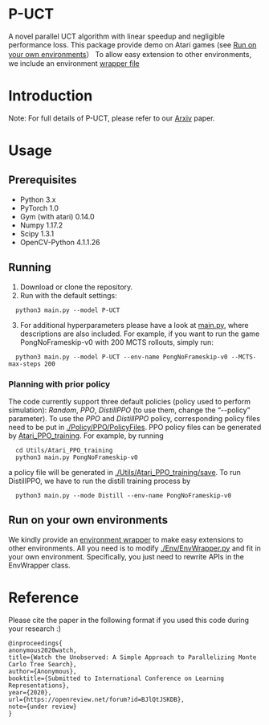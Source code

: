 # P-UCT
A novel parallel UCT algorithm with linear speedup and negligible performance loss. This package provide demo on Atari games (see [Run on your own environments](#Run-on-your-own-environments)） To allow easy extension to other environments, we include an environment [wrapper file](./Env/EnvWrapper.py)

# Introduction
Note: For full details of P-UCT, please refer to our [Arxiv](https://arxiv.org) paper.

# Usage
## Prerequisites
- Python 3.x
- PyTorch 1.0
- Gym (with atari) 0.14.0
- Numpy 1.17.2
- Scipy 1.3.1
- OpenCV-Python 4.1.1.26

## Running
1. Download or clone the repository.
2. Run with the default settings:
```
  python3 main.py --model P-UCT
```
3. For additional hyperparameters please have a look at [main.py](./main.py), where descriptions are also included. For example, if you want to run the game PongNoFrameskip-v0 with 200 MCTS rollouts, simply run:
```
  python3 main.py --model P-UCT --env-name PongNoFrameskip-v0 --MCTS-max-steps 200
```

### Planning with prior policy
The code currently support three default policies (policy used to perform simulation): *Random*, *PPO*, *DistillPPO* (to use them, change the “--policy” parameter). To use the *PPO* and *DistillPPO* policy, corresponding policy files need to be put in [./Policy/PPO/PolicyFiles](./Policy/PPO/PolicyFiles). PPO policy files can be generated by [Atari_PPO_training](./Utils/Atari_PPO_training). For example, by running
```
  cd Utils/Atari_PPO_training
  python3 main.py PongNoFrameskip-v0
```
a policy file will be generated in [./Utils/Atari_PPO_training/save](./Utils/Atari_PPO_training/save). To run DistillPPO, we have to run the distill training process by
```
  python3 main.py --mode Distill --env-name PongNoFrameskip-v0
```

## Run on your own environments
We kindly provide an [environment wrapper](./Env/EnvWrapper.py) to make easy extensions to other environments. All you need is to modify [./Env/EnvWrapper.py](./Env/EnvWrapper.py) and fit in your own environment. Specifically, you just need to rewrite APIs in the EnvWrapper class.

# Reference
Please cite the paper in the following format if you used this code during your research :)
```
@inproceedings{
anonymous2020watch,
title={Watch the Unobserved: A Simple Approach to Parallelizing Monte Carlo Tree Search},
author={Anonymous},
booktitle={Submitted to International Conference on Learning Representations},
year={2020},
url={https://openreview.net/forum?id=BJlQtJSKDB},
note={under review}
}
```

